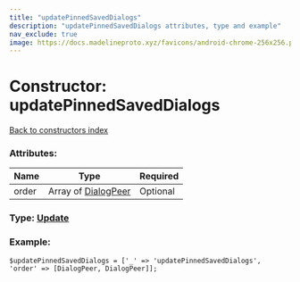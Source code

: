```yaml
---
title: "updatePinnedSavedDialogs"
description: "updatePinnedSavedDialogs attributes, type and example"
nav_exclude: true
image: https://docs.madelineproto.xyz/favicons/android-chrome-256x256.png
---
```

# Constructor: updatePinnedSavedDialogs  
[Back to constructors index](/API_docs/constructors/index.html)



### Attributes:

| Name     |    Type       | Required |
|----------|---------------|----------|
|order|Array of [DialogPeer](/API_docs/types/DialogPeer.html) | Optional|



### Type: [Update](/API_docs/types/Update.html)


### Example:

```
$updatePinnedSavedDialogs = ['_' => 'updatePinnedSavedDialogs', 'order' => [DialogPeer, DialogPeer]];
```  
